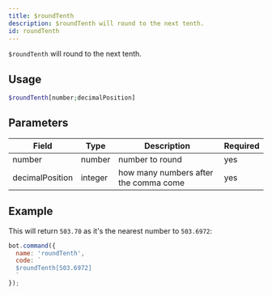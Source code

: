 ```yaml
---
title: $roundTenth
description: $roundTenth will round to the next tenth.
id: roundTenth
---
```


`$roundTenth` will round to the next tenth.

## Usage

```php
$roundTenth[number;decimalPosition]
```

## Parameters 


| Field           | Type    | Description                           | Required |
| --------------- | ------- | ------------------------------------- | -------- |
| number          | number  | number to round                       | yes      |
| decimalPosition | integer | how many numbers after the comma come | yes      |


## Example

This will return `503.70` as it's the nearest number to `503.6972`:

```javascript
bot.command({
  name: 'roundTenth',
  code: `
  $roundTenth[503.6972]
  `
});
```